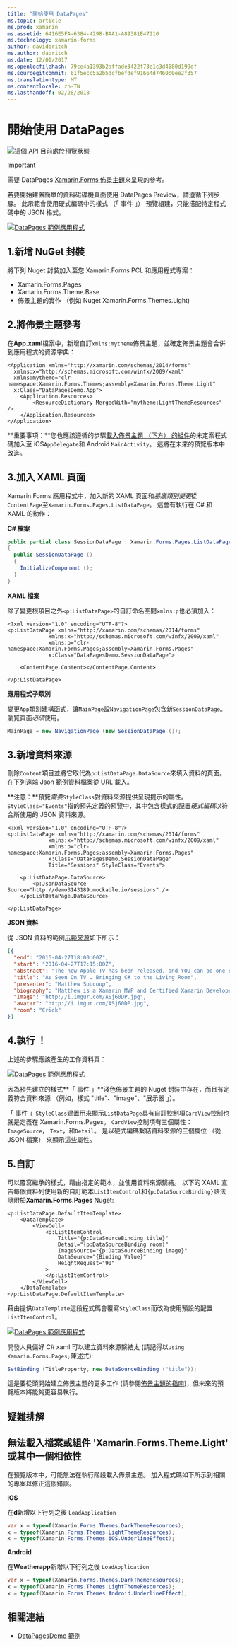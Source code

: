 ```yaml
---
title: "開始使用 DataPages"
ms.topic: article
ms.prod: xamarin
ms.assetid: 6416E5FA-6384-4298-BAA1-A89381E47210
ms.technology: xamarin-forms
author: davidbritch
ms.author: dabritch
ms.date: 12/01/2017
ms.openlocfilehash: 79ce4a1393b2affade3422f73e1c3d4680d199df
ms.sourcegitcommit: 61f5ecc5a2b5dcfbefdef91664d7460c0ee2f357
ms.translationtype: MT
ms.contentlocale: zh-TW
ms.lasthandoff: 02/28/2018
---
```

# <a name="getting-started-with-datapages"></a>開始使用 DataPages

![](~/media/shared/preview.png "這個 API 目前處於預覽狀態")

> [!IMPORTANT]
> 需要 DataPages [Xamarin.Forms 佈景主題](~/xamarin-forms/user-interface/themes/index.md)來呈現的參考。


若要開始建置簡單的資料磁碟機頁面使用 DataPages Preview，請遵循下列步驟。 此示範會使用硬式編碼中的樣式 （「 事件 」） 預覽組建，只能搭配特定程式碼中的 JSON 格式。

[ ![](get-started-images/demo-sml.png "DataPages 範例應用程式")](get-started-images/demo.png "DataPages 範例應用程式")

## <a name="1-add-nuget-packages"></a>1.新增 NuGet 封裝

將下列 Nuget 封裝加入至您 Xamarin.Forms PCL 和應用程式專案：

* Xamarin.Forms.Pages
* Xamarin.Forms.Theme.Base
* 佈景主題的實作 （例如 Nuget Xamarin.Forms.Themes.Light)

## <a name="2-add-theme-reference"></a>2.將佈景主題參考

在**App.xaml**檔案中，新增自訂`xmlns:mytheme`佈景主題，並確定佈景主題會合併到應用程式的資源字典：

```xaml
<Application xmlns="http://xamarin.com/schemas/2014/forms"
  xmlns:x="http://schemas.microsoft.com/winfx/2009/xaml"
  xmlns:mytheme="clr-namespace:Xamarin.Forms.Themes;assembly=Xamarin.Forms.Theme.Light"
  x:Class="DataPagesDemo.App">
    <Application.Resources>
        <ResourceDictionary MergedWith="mytheme:LightThemeResources" />
    </Application.Resources>
</Application>
```

**重要事項：**您也應該遵循的步驟[載入佈景主題 （下方） 的組件](#loadtheme)的未定案程式碼加入至 iOS`AppDelegate`和 Android `MainActivity`。 這將在未來的預覽版本中改進。


## <a name="3-add-a-xaml-page"></a>3.加入 XAML 頁面

Xamarin.Forms 應用程式中，加入新的 XAML 頁面和*基底類別變更*從`ContentPage`至`Xamarin.Forms.Pages.ListDataPage`。 這會有執行在 C# 和 XAML 的動作：

**C# 檔案**

```csharp
public partial class SessionDataPage : Xamarin.Forms.Pages.ListDataPage // was ContentPage
{
  public SessionDataPage ()
  {
    InitializeComponent ();
  }
}
```

**XAML 檔案**

除了變更根項目之外`<p:ListDataPage>`的自訂命名空間`xmlns:p`也必須加入：

```xaml
<?xml version="1.0" encoding="UTF-8"?>
<p:ListDataPage xmlns="http://xamarin.com/schemas/2014/forms"
             xmlns:x="http://schemas.microsoft.com/winfx/2009/xaml"
             xmlns:p="clr-namespace:Xamarin.Forms.Pages;assembly=Xamarin.Forms.Pages"
             x:Class="DataPagesDemo.SessionDataPage">

    <ContentPage.Content></ContentPage.Content>

</p:ListDataPage>
```

**應用程式子類別**

變更`App`類別建構函式，讓`MainPage`設`NavigationPage`包含新`SessionDataPage`。 瀏覽頁面*必須*使用。

```csharp
MainPage = new NavigationPage (new SessionDataPage ());
```

## <a name="3-add-the-datasource"></a>3.新增資料來源

刪除`Content`項目並將它取代為`p:ListDataPage.DataSource`來填入資料的頁面。 在下列遠端 Json 範例資料檔案從 URL 載入。

**注意：**預覽*需要*`StyleClass`對資料來源提供呈現提示的屬性。 `StyleClass="Events"`指的預先定義的預覽中，其中包含樣式的配置*硬式編碼*以符合所使用的 JSON 資料來源。

```xaml
<?xml version="1.0" encoding="UTF-8"?>
<p:ListDataPage xmlns="http://xamarin.com/schemas/2014/forms"
             xmlns:x="http://schemas.microsoft.com/winfx/2009/xaml"
             xmlns:p="clr-namespace:Xamarin.Forms.Pages;assembly=Xamarin.Forms.Pages"
             x:Class="DataPagesDemo.SessionDataPage"
             Title="Sessions" StyleClass="Events">

    <p:ListDataPage.DataSource>
        <p:JsonDataSource Source="http://demo3143189.mockable.io/sessions" />
    </p:ListDataPage.DataSource>

</p:ListDataPage>
```

**JSON 資料**

從 JSON 資料的範例[示範來源](http://demo3143189.mockable.io/sessions)如下所示：

```json
[{
  "end": "2016-04-27T18:00:00Z",
  "start": "2016-04-27T17:15:00Z",
  "abstract": "The new Apple TV has been released, and YOU can be one of the first developers to write apps for it. To make things even better, you can build these apps in C#! This session will introduce the basics of how to create a tvOS app with Xamarin, including: differences between tvOS and iOS APIs, TV user interface best practices, responding to user input, as well as the capabilities and limitations of building apps for a television. Grab some popcorn—this is going to be good!",
  "title": "As Seen On TV … Bringing C# to the Living Room",
  "presenter": "Matthew Soucoup",
  "biography": "Matthew is a Xamarin MVP and Certified Xamarin Developer from Madison, WI. He founded his company Code Mill Technologies and started the Madison Mobile .Net Developers Group.  Matt regularly speaks on .Net and Xamarin development at user groups, code camps and conferences throughout the Midwest. Matt gardens hot peppers, rides bikes, and loves Wisconsin micro-brews and cheese.",
  "image": "http://i.imgur.com/ASj60DP.jpg",
  "avatar": "http://i.imgur.com/ASj60DP.jpg",
  "room": "Crick"
}]
```

## <a name="4-run"></a>4.執行 ！

上述的步驟應該產生的工作資料頁：

[ ![](get-started-images/demo-sml.png "DataPages 範例應用程式")](get-started-images/demo.png "DataPages 範例應用程式")

因為預先建立的樣式**「 事件 」**淺色佈景主題的 Nuget 封裝中存在，而且有定義符合資料來源 （例如，樣式 "title"、"image"、"展示器 」）。

「 事件 」`StyleClass`建置用來顯示`ListDataPage`具有自訂控制項`CardView`控制也就是定義在 Xamarin.Forms.Pages。 `CardView`控制項有三個屬性： `ImageSource`， `Text`，和`Detail`。 是以硬式編碼繫結資料來源的三個欄位 （從 JSON 檔案） 來顯示這些屬性。

## <a name="5-customize"></a>5.自訂

可以覆寫繼承的樣式，藉由指定的範本，並使用資料來源繫結。 以下的 XAML 宣告每個資料列使用新的自訂範本`ListItemControl`和`{p:DataSourceBinding}`語法隨附於**Xamarin.Forms.Pages** Nuget:

```xaml
<p:ListDataPage.DefaultItemTemplate>
    <DataTemplate>
        <ViewCell>
            <p:ListItemControl
                Title="{p:DataSourceBinding title}"
                Detail="{p:DataSourceBinding room}"
                ImageSource="{p:DataSourceBinding image}"
                DataSource="{Binding Value}"
                HeightRequest="90"
            >
            </p:ListItemControl>
        </ViewCell>
    </DataTemplate>
</p:ListDataPage.DefaultItemTemplate>
```

藉由提供`DataTemplate`這段程式碼會覆寫`StyleClass`而改為使用預設的配置`ListItemControl`。

[ ![](get-started-images/custom-sml.png "DataPages 範例應用程式")](get-started-images/custom.png "DataPages 範例應用程式")

開發人員偏好 C# xaml 可以建立資料來源繫結太 (請記得以`using Xamarin.Forms.Pages;`陳述式):

```csharp
SetBinding (TitleProperty, new DataSourceBinding ("title"));
```


這是要從頭開始建立佈景主題的更多工作 (請參閱[佈景主題的指南](~/xamarin-forms/user-interface/themes/index.md))，但未來的預覽版本將能夠更容易執行。


## <a name="troubleshooting"></a>疑難排解

<a name="loadtheme"/>

## <a name="could-not-load-file-or-assembly-xamarinformsthemelight-or-one-of-its-dependencies"></a>無法載入檔案或組件 'Xamarin.Forms.Theme.Light' 或其中一個相依性

在預覽版本中，可能無法在執行階段載入佈景主題。 加入程式碼如下所示到相關的專案以修正這個錯誤。

**iOS**

在**d**新增以下行列之後 `LoadApplication`

```csharp
var x = typeof(Xamarin.Forms.Themes.DarkThemeResources);
x = typeof(Xamarin.Forms.Themes.LightThemeResources);
x = typeof(Xamarin.Forms.Themes.iOS.UnderlineEffect);
```

**Android**

在**Weatherapp**新增以下行列之後 `LoadApplication`

```csharp
var x = typeof(Xamarin.Forms.Themes.DarkThemeResources);
x = typeof(Xamarin.Forms.Themes.LightThemeResources);
x = typeof(Xamarin.Forms.Themes.Android.UnderlineEffect);
```



## <a name="related-links"></a>相關連結

- [DataPagesDemo 範例](https://github.com/xamarin/xamarin-forms-samples/tree/master/Pages/DataPagesDemo)
